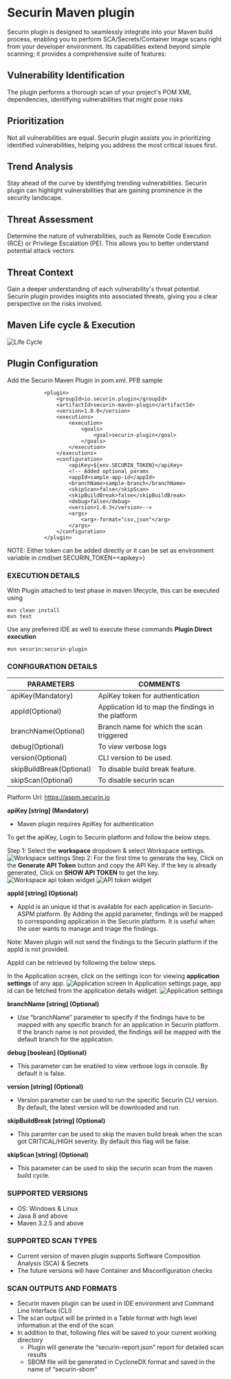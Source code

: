 
# Securin Maven plugin 

Securin plugin is designed to seamlessly integrate into your Maven build process, enabling you to perform SCA/Secrets/Container Image scans right from your developer environment. Its capabilities extend beyond simple scanning; it provides a comprehensive suite of features:


## Vulnerability Identification
The plugin performs a thorough scan of your project's POM XML dependencies, identifying vulnerabilities that might pose risks
## Prioritization
Not all vulnerabilities are equal. Securin plugin assists you in prioritizing identified vulnerabilities, helping you address the most critical issues first.
## Trend Analysis
Stay ahead of the curve by identifying trending vulnerabilities. Securin plugin can highlight vulnerabilities that are gaining prominence in the security landscape.
## Threat Assessment
Determine the nature of vulnerabilities, such as Remote Code Execution (RCE) or Privilege Escalation (PE). This allows you to better understand potential attack vectors
## Threat Context
Gain a deeper understanding of each vulnerability's threat potential. Securin plugin provides insights into associated threats, giving you a clear perspective on the risks involved.
## Maven Life cycle & Execution

![Life Cycle](https://github.com/securin-aspm/securin-maven-plugin/blob/main/Securin-%20Maven%20plugin.jpg?raw=true)

## Plugin Configuration 
Add the Securin Maven Plugin in pom.xml. PFB sample
```
			<plugin>
				<groupId>io.securin.plugin</groupId>
				<artifactId>securin-maven-plugin</artifactId>
				<version>1.0.0</version>
				<executions>
					<execution>
						<goals>
							<goal>securin-plugin</goal>
						</goals>
					</execution>
				</executions>
				<configuration>
					<apiKey>${env.SECURIN_TOKEN}</apiKey> 
					<!-- Added optional params
					<appId>sample-app-id</appId>
					<branchName>sample-branch</branchName>
					<skipScan>false</skipScan>
					<skipBuildBreak>false</skipBuildBreak>
					<debug>false</debug>
					<version>1.0.3</version>-->
					<args>
						<arg>-format="csv,json"</arg>
					</args>
				</configuration>
			</plugin>
```
NOTE: Either token can be added directly or it can be set as environment variable in cmd(set SECURIN_TOKEN=\<apikey\>)
### EXECUTION DETAILS
With Plugin attached to test phase in maven lifecycle, this can be executed using
```
mvn clean install
mvn test
```
Use any preferred IDE as well to execute these commands
**Plugin Direct execution**
```
mvn securin:securin-plugin
```
### CONFIGURATION DETAILS

| PARAMETERS | COMMENTS |
| --- | --- |
| apiKey(Mandatory) | ApiKey token for authentication |
| appId(Optional) | Application Id to map the findings in the platform |
| branchName(Optional) | Branch name for which the scan triggered |
| debug(Optional) | To view verbose logs |
| version(Optional) | CLI version to be used. |
| skipBuildBreak(Optional) | To disable build break feature. |
| skipScan(Optional) | To disable securin scan |

Platform Url: https://aspm.securin.io 

**apiKey [string] (Mandatory)**
- Maven plugin requires ApiKey for authentication

To get the apiKey, Login to Securin platform and follow the below steps.

Step 1: Select the **workspace** dropdown & select Workspace settings.
![Workspace settings](https://github.com/securin-aspm/securin-maven-plugin/blob/main/images/orgID.png?raw=true)
Step 2: For the first time to generate the key, Click on the **Generate API Token** button and copy the API Key.  If the key is already generated, Click on **SHOW API TOKEN** to get the key.
![Workspace api token widget](https://github.com/securin-aspm/securin-maven-plugin/blob/main/images/1694585010158.png?raw=true)
![API token widget](https://github.com/securin-aspm/securin-maven-plugin/blob/main/images/apiKyTkn.png?raw=true)

**appId [string] (Optional)**
- Appid is an unique id that is available for each application in Securin-ASPM platform. By Adding the appId parameter, findings will be mapped to corresponding application in the Securin platform. It is useful when the user wants to manage and triage the findings.

Note: Maven plugin will not send the findings to the Securin platform if the appId is not provided.

AppId can be retrieved by following the below steps.

In the Application screen, click on the settings icon for viewing **application settings** of any app.
![Application screen](https://github.com/securin-aspm/securin-maven-plugin/blob/main/images/appName.png?raw=true)
In Application settings page, app id can be fetched from the application details widget.
![Application settings](https://github.com/securin-aspm/securin-maven-plugin/blob/main/images/appId.png?raw=true)

**branchName [string] (Optional)**
- Use “branchName” parameter to specify if the findings have to be mapped with any specific branch for an application in Securin platform.  If the branch name is not provided, the findings will be mapped with the default branch for the application.

**debug [boolean] (Optional)**
- This parameter can be enabled to view verbose logs in console. By default it is false.

**version [string] (Optional)**
- Version parameter can be used to run the specific Securin CLI version. By default, the latest version will be downloaded and run.

**skipBuildBreak [string] (Optional)**
- This paramter can be used to skip the maven build break when the scan got CRITICAL/HIGH severity. By default this flag will be false.

**skipScan [string] (Optional)**
- This parameter can be used to skip the securin scan from the maven build cycle.

### SUPPORTED VERSIONS
- OS: Windows & Linux
- Java 8 and above
- Maven 3.2.5  and above

### SUPPORTED SCAN TYPES
- Current version of maven plugin supports Software Composition Analysis (SCA) & Secrets
- The future versions will have Container and Misconfiguration checks

### SCAN OUTPUTS AND FORMATS
- Securin maven plugin can be used in IDE environment and Command Line Interface (CLI)
- The scan output will be printed in a Table format with high level information at the end of the scan
- In addition to that, following files will be saved to your current working directory
	- Plugin will generate the “securin-report.json” report for detailed scan results
	- SBOM file will be generated in CycloneDX format and saved in the name of “securin-sbom”

